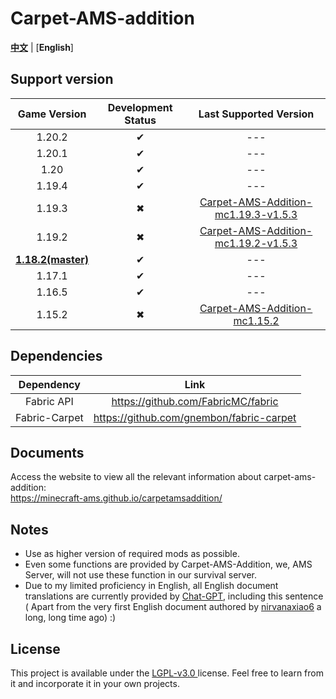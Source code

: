 # Carpet-AMS-addition

[**中文**](README.md) | [**English**]

## Support version

|       Game Version        | Development Status |                                                  Last Supported Version                                                   |
|:-------------------------:|:------------------:|:-------------------------------------------------------------------------------------------------------------------------:|
|          1.20.2           |         ✔          |                                                            ---                                                            |
|          1.20.1           |         ✔          |                                                            ---                                                            |
|           1.20            |         ✔          |                                                            ---                                                            |
|          1.19.4           |         ✔          |                                                            ---                                                            |
|          1.19.3           |         ✖          | [Carpet-AMS-Addition-mc1.19.3-v1.5.3](https://github.com/Minecraft-AMS/Carpet-AMS-Addition/releases/tag/v1.11.2%26v1.5.3) |
|          1.19.2           |         ✖          | [Carpet-AMS-Addition-mc1.19.2-v1.5.3](https://github.com/Minecraft-AMS/Carpet-AMS-Addition/releases/tag/v1.11.2%26v1.5.3) |
| **<u>1.18.2(master)</u>** |         ✔          |                                                            ---                                                            |
|          1.17.1           |         ✔          |                                                            ---                                                            |
|          1.16.5           |         ✔          |                                                            ---                                                            |
|          1.15.2           |         ✖          |               [ Carpet-AMS-Addition-mc1.15.2](https://github.com/1024-byteeeee/Carpet-AMS-Addition-1.15.2)                |

## Dependencies

|  Dependency   |                   Link                   |
|:-------------:|:----------------------------------------:|
|  Fabric API   |    https://github.com/FabricMC/fabric    |
| Fabric-Carpet | https://github.com/gnembon/fabric-carpet |

## Documents

Access the website to view all the relevant information about carpet-ams-addition:<br>
https://minecraft-ams.github.io/carpetamsaddition/

## Notes

- Use as higher version of required mods as possible.
- Even some functions are provided by Carpet-AMS-Addition, we, AMS Server, will not use these function in our survival server.
- Due to my limited proficiency in English, all English document translations are currently provided by [Chat-GPT](https://openai.com/blog/chatgpt), including this sentence (
  Apart from the very first English document authored by [nirvanaxiao6](https://github.com/nirvanaxiao6) a long, long time ago) :)

## License

This project is available under the [ LGPL-v3.0 ](https://choosealicense.com/licenses/lgpl-3.0/) license. Feel free to learn from it and incorporate it in your own projects.
